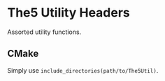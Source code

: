 # The5 Utility Headers
Assorted utility functions.

## CMake
Simply use `include_directories(path/to/The5Util)`.